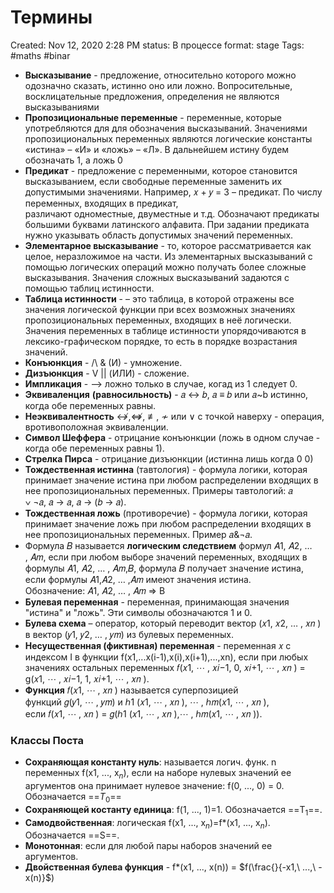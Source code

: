# Термины

Created: Nov 12, 2020 2:28 PM
status: В процессе
format: stage
Tags: #maths #binar 


- **Высказывание** - предложение, относительно которого можно одозначно сказать, истинно оно или ложно. Вопросительные, восклицательные предложения, определения не являются высказываниями
- **Пропозициональные переменные** - переменные, которые употребляются для для обозначения высказываний. Значениями пропозициональных переменных являются логические константы «истина» – «И» и «ложь» – «Л». В дальнейшем истину будем обозначать 1, а ложь 0
- **Предикат** - предложение с переменными, которое становится высказыванием, если свободные переменные заменить их допустимыми значениями. Например, 𝑥 + 𝑦 = 3 – предикат. По числу переменных, входящих в предикат, различают одноместные, двуместные и т.д. Обозначают предикаты большими буквами латинского алфавита. При задании предиката нужно указывать область допустимых значений переменных.
- **Элементарное высказывание** - то, которое рассматривается как целое, неразложимое на части. Из элементарных высказываний с помощью логических операций можно получать более сложные высказывания. Значения сложных высказываний задаются с помощью таблиц истинности.
- **Таблица истинности** - – это таблица, в которой отражены все значения логической функции при всех возможных значениях пропозициональных переменных, входящих в неё логически. Значения переменных в таблице истинности упорядочиваются в лексико-графическом порядке, то есть в порядке возрастания значений.
- **Конъюнкция** - /\ & (И) - умножение.
- **Дизъюнкция** - V || (ИЛИ) - сложение.
- **Импликация** - --> ложно только в случае, когад из 1 следует 0.
- **Эквиваленция** **(равносильность)** - 𝑎 ↔ 𝑏, 𝑎 ≡ 𝑏 или 𝑎~b истинно, когда обе переменных равны.
- **Неэквивалентность** ↮,⇎, ≢, ≁ или ∨ с точкой наверху - операция, вротивоположная эквиваленции.
- **Символ Шеффера** - отрицание конъюнкции (ложь в одном случае - когда обе переменных равны 1).
- **Стрелка Пирса** - отрицание дизъюнкции (истинна лишь когда 0 0)
- **Тождественная истинна** (тавтология) - формула логики, которая принимает значение истина при любом распределении входящих в нее пропозициональных переменных. Примеры тавтологий: 𝑎 ∨ ¬𝑎, 𝑎 → 𝑎, 𝑎 → (𝑏 → 𝑎).
- **Тождественная ложь** (противоречие) - формула логики, которая принимает значение ложь при любом распределении входящих в нее пропозициональных переменных. Пример 𝑎&¬𝑎.
- Формула 𝐵 называется **логическим следствием** формул 𝐴1, 𝐴2, … , 𝐴𝑚, если при любом выборе значений переменных, входящих в формулы 𝐴1, 𝐴2, … , 𝐴𝑚,𝐵, формула 𝐵 получает значение истина, если формулы 𝐴1,𝐴2, … ,𝐴𝑚 имеют значения истина. Обозначение: 𝐴1, 𝐴2, … , 𝐴𝑚 ⇒ B
- **Булевая переменная** - переменная, принимающая значения "истина" и "ложь". Эти символы обозначаются 1 и 0.
- **Булева схема** – оператор, который переводит вектор (𝑥1, 𝑥2, … , 𝑥𝑛 ) в вектор (𝑦1, 𝑦2, … , 𝑦𝑚) из булевых переменных.
- **Несущественная (фиктивная) переменная** - переменная 𝑥 с индексом I в функции f(x1,...x(i-1),x(i),x(i+1),...,xn), если при любых значениях остальных переменных 𝑓(𝑥1, ⋯ , 𝑥𝑖−1, 0, 𝑥𝑖+1, ⋯ , 𝑥𝑛 ) = g(𝑥1, ⋯ , 𝑥𝑖−1, 1, 𝑥𝑖+1, ⋯ , 𝑥𝑛 ).
- **Функция** 𝑓(𝑥1, ⋯ , 𝑥𝑛 ) называется суперпозицией функций 𝑔(𝑦1, ⋯ , 𝑦𝑚) и ℎ1 (𝑥1, ⋯ , 𝑥𝑛 ), ⋯ , ℎ𝑚(𝑥1, ⋯ , 𝑥𝑛 ), если 𝑓(𝑥1, ⋯ , 𝑥𝑛 ) = 𝑔(ℎ1 (𝑥1, ⋯ , 𝑥𝑛 ),⋯ , ℎ𝑚(𝑥1, ⋯ , 𝑥𝑛 )).


### Классы Поста
- **Сохраняющая константу нуль**: называется логич. функ. n переменных f(x1, ..., x$_n$), если на наборе нулевых значений ее аргументов она принимает нулевое значение: f(0, ..., 0) = 0. Обозначается ==$T_0$==
- **Сохраняющей костанту единица**: f(1, ..., 1)=1. Обозначается ==T$_1$==.
- **Самодвойственная**: логическая f(x1, ..., x$_n$)=f*(x1, ..., x$_n$). Обозначается ==S==.
- **Монотонная**: если для любой пары наборов значений ее аргументов.
- **Двойственная булева функция** - f*(x1, ..., x(n)) = $f(\frac{}{-x1,\ ...,\ -x(n)}$)